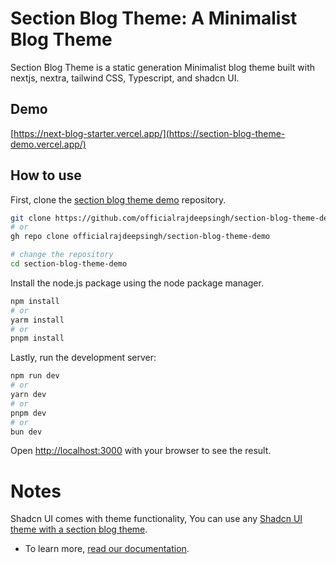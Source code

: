 # Section Blog Theme: A Minimalist Blog Theme

Section Blog Theme is a static generation Minimalist blog theme built with nextjs, nextra, tailwind CSS, Typescript, and shadcn UI.

## Demo

[https://next-blog-starter.vercel.app/](https://section-blog-theme-demo.vercel.app/)


## How to use

First, clone the [section blog theme demo](https://github.com/officialrajdeepsingh/section-blog-theme-demo) repository.

```bash
git clone https://github.com/officialrajdeepsingh/section-blog-theme-demo.git
# or
gh repo clone officialrajdeepsingh/section-blog-theme-demo

# change the repository
cd section-blog-theme-demo
```

Install the node.js package using the node package manager.

```bash
npm install
# or
yarm install
# or
pnpm install
```


Lastly, run the development server:

```bash
npm run dev
# or
yarn dev
# or
pnpm dev
# or
bun dev
```

Open [http://localhost:3000](http://localhost:3000) with your browser to see the result.


# Notes

Shadcn UI comes with theme functionality, You can use any [Shadcn UI theme with a section blog theme](https://section-blog-theme-docs.vercel.app/docs/theme).

* To learn more, [read our documentation](https://section-blog-theme-docs.vercel.app).
